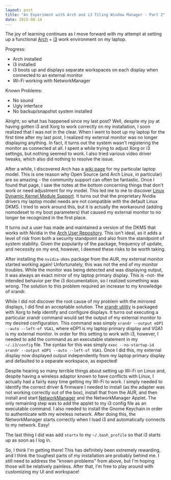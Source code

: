 ```yaml
---
layout: post
title: "An Experiment with Arch and i3 Tiling Window Manager - Part 2"
date: 2015-08-14
---
```


The joy of learning continues as I move forward with my attempt at setting up a functional 
[Arch](https://www.archlinux.org/) + [i3](https://i3wm.org/) work
environment on my laptop. 

Progress:

  * Arch installed
  * i3 installed
  * i3 boots up and displays separate workspaces on each display when connected to an external monitor
  * Wi-Fi working with NetworkManager

Known Problems:

  * No sound
  * Ugly interface
  * No backup/snapshot system installed

Alright, so what has happened since my last post? Well, despite my joy at having gotten i3 and Xorg to work
correctly on my installation, I soon realized that I was not in the clear. When I went to boot up my laptop
for the first time after my last post, I realized my external monitor was no longer displaying anything. In
fact, it turns out the system wasn't registering the monitor as connected at all. I spent a while trying to adjust
Xorg or i3 settings, but nothing seemed to work. I also tried various video driver tweaks, which also did nothing
to resolve the issue.

After a while, I discovered Arch has a [wiki page](https://wiki.archlinux.org/index.php/Dell_Precision_M4800) for
my particular laptop model. This is one reason why Open Source (and Arch Linux, in particular) are so amazing -
the community support can often be fantastic. Once I found that page, I saw the notes at the bottom concerning
things that don't work or need adjustment for my model. This led me to me to discover
[Linux Dynamic Kernel Module Support](https://en.wikipedia.org/wiki/Dynamic_Kernel_Module_Support). It turns out
that the proprietary Nvidia drivers my laptop model needs are not compatible with the default Linux DKMS. I tried
to work around this, but it is actually the workaround (adding nomodeset to my boot parameters) that caused my 
external monitor to no longer be recognized in the first place.

It turns out a user has made and maintained a version of the DKMS that works with Nvidia in the 
[Arch User Repository](https://aur.archlinux.org/). This isn't ideal, as it adds a level of risk from both a
security standpoint and also from the standpoint of system stability. Given the popularity of the package,
frequency of update, and necessity on my end, however, I deemed these risks to be worth taking. 

After installing the `nvidia-dkms` package from the AUR, my external monitor started working again! Unfortunately,
this was not the end of my monitor troubles. While the monitor was being detected and was displaying output, it was
always an exact mirror of my laptop primary display. This is -not- the intended behavior per the i3 documentation,
so I realized something was wrong. The solution to this problem required an increase to my knowledge of xrandr.

While I did not discover the root cause of my problem with the mirrored displays, I did find an acceptable solution.
The [xrandr utility](https://wiki.archlinux.org/index.php/Xrandr) is packaged with Xorg to help identify and configure 
displays. It turns out executing a particular xrandr command would set the output of my external monitor to my desired 
configuration. This command was simply `xrandr --output eDP1 --auto --left-of VGA1`, where eDP1 is my laptop primary 
display and VGA1 is my external monitor. In order for this setting to work with i3, however, I needed to add the
command as an executable statement in my `~/.i3/config` file. The syntax for this was simply
`exec --no-startup-id xrandr --output eDP1 --auto --left-of VGA1`. Once I did this, my external display now displayed
output independently from my laptop primary display and defaulted to a separate workspace, as expected!

Despite hearing so many terrible things about setting up Wi-Fi on Linux and, despite having a wireless adaptor known
to have conflicts with Linux, I actually had a fairly easy time getting my Wi-Fi to work. I simply needed to identify
the correct driver & firmware I needed to install (as the adapter was not working correctly out of the box), install 
that from the AUR, and then install and start [NetworkManager](https://wiki.archlinux.org/index.php/NetworkManager)
and the NetworkManager Applet. The only remaining step was to add the applet to my i3 config file as an executable
command. I also needed to install the Gnome Keychain in order to authenticate with my wireless network. After doing 
this, the NetworkManager starts correctly when I load i3 and automatically connects to my network. Easy!

The last thing I did was add `startx` to my `~/.bash_profile` so that i3 starts up as soon as I log in.

So, I think I'm getting there! This has definitely been extremely rewarding, and I think the toughest parts of my
installation are probably behind me. I still need to address the "known problems" from above, but I'm hoping those
will be relatively painless. After that, I'm free to play around with customizing my UI and workspace!
